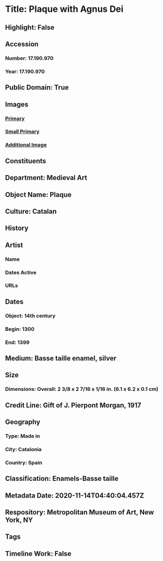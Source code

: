 # Title: Plaque with Agnus Dei
## Highlight: False
## Accession
### Number: 17.190.970
### Year: 17.190.970
## Public Domain: True
## Images
### [Primary](https://images.metmuseum.org/CRDImages/md/original/sf17-190-970s1a.jpg)
### [Small Primary](https://images.metmuseum.org/CRDImages/md/web-large/sf17-190-970s1a.jpg)
### [Additional Image](https://images.metmuseum.org/CRDImages/md/original/sf17-190-970s2.jpg)
## Constituents
## Department: Medieval Art
## Object Name: Plaque
## Culture: Catalan
## History
## Artist
### Name
### Dates Active
### URLs
## Dates
### Object: 14th century
### Begin: 1300
### End: 1399
## Medium: Basse taille enamel, silver
## Size
### Dimensions: Overall: 2 3/8 x 2 7/16 x 1/16 in. (6.1 x 6.2 x 0.1 cm)
## Credit Line: Gift of J. Pierpont Morgan, 1917
## Geography
### Type: Made in
### City: Catalonia
### Country: Spain
## Classification: Enamels-Basse taille
## Metadata Date: 2020-11-14T04:40:04.457Z
## Respository: Metropolitan Museum of Art, New York, NY
## Tags
## Timeline Work: False